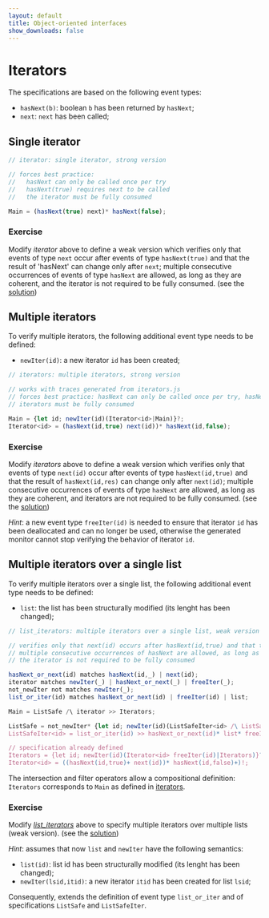 ```yaml
---
layout: default
title: Object-oriented interfaces
show_downloads: false
---
```

# Iterators

The specifications are based on the following event types:
* `hasNext(b)`: boolean `b` has been returned by `hasNext`;
* `next`: `next` has been called;

## Single iterator

```js
// iterator: single iterator, strong version

// forces best practice:
//   hasNext can only be called once per try
//   hasNext(true) requires next to be called
//   the iterator must be fully consumed

Main = (hasNext(true) next)* hasNext(false);
```
### Exercise
Modify *iterator* above to define a weak version which
verifies only that events of type `next` occur after events of type `hasNext(true)` and
that the result of 'hasNext' can change only after `next`;
multiple consecutive occurrences of events of type `hasNext` are allowed, as long as they are coherent, and
the iterator is not required to be fully consumed.
(see the [solution](solution-iter))

## Multiple iterators

To verify multiple iterators, the following additional event type needs to be defined:
* `newIter(id)`: a new iterator `id` has been created;

```js
// iterators: multiple iterators, strong version

// works with traces generated from iterators.js
// forces best practice: hasNext can only be called once per try, hasNext(id,true) requires next(id) to be called,
// iterators must be fully consumed

Main = {let id; newIter(id)(Iterator<id>|Main)}?;
Iterator<id> = (hasNext(id,true) next(id))* hasNext(id,false);
```

### Exercise
Modify *iterators* above to define a weak version which
verifies only that events of type `next(id)` occur after events of type `hasNext(id,true)` and
that the result of `hasNext(id,res)` can change only after `next(id)`;
multiple consecutive occurrences of events of type `hasNext` are allowed, as long as they are coherent, and
iterators are not required to be fully consumed.
(see the [solution](solution-iters))

*Hint*: a new event type `freeIter(id)` is needed to ensure that iterator `id` has been deallocated and can no longer be used, otherwise the generated
monitor cannot stop verifying the behavior of iterator `id`.

## Multiple iterators over a single list

To verify multiple iterators over a single list, the following additional event type needs to be defined:
* `list`: the list has been structurally modified (its lenght has been changed);

```js
// list_iterators: multiple iterators over a single list, weak version

// verifies only that next(id) occurs after hasNext(id,true) and that the result of hasNext(id,res) can change only after next(id)
// multiple consecutive occurrences of hasNext are allowed, as long as they are coherent
// the iterator is not required to be fully consumed

hasNext_or_next(id) matches hasNext(id,_) | next(id);
iterator matches newIter(_) | hasNext_or_next(_) | freeIter(_);
not_newIter not matches newIter(_);
list_or_iter(id) matches hasNext_or_next(id) | freeIter(id) | list;

Main = ListSafe /\ iterator >> Iterators;

ListSafe = not_newIter* {let id; newIter(id)(ListSafeIter<id> /\ ListSafe)}?;
ListSafeIter<id> = list_or_iter(id) >> hasNext_or_next(id)* list* freeIter(id) all;

// specification already defined
Iterators = {let id; newIter(id)(Iterator<id> freeIter(id)|Iterators)}?;
Iterator<id> = ((hasNext(id,true)+ next(id))* hasNext(id,false)+)!;
```
The intersection and filter operators allow a compositional definition:
`Iterators` corresponds to `Main` as defined in [iterators](solution-iters#solution).


### Exercise
Modify [*list_iterators*](#multiple-iterators-over-a-single-list) above to specify multiple iterators over multiple lists (weak version).
(see the [solution](solution-lists-iters))

*Hint*: assumes that now `list` and `newIter` have the following semantics:

* `list(id)`: list id has been structurally modified (its lenght has been changed);
* `newIter(lsid,itid)`: a new iterator `itid` has been created for list `lsid`;

Consequently, extends the definition of event type `list_or_iter` and of specifications
`ListSafe` and `ListSafeIter`.
